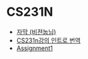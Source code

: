 <h1>CS231N</h1>
<ul>
<li><a href="https://github.com/insurgent92/CS231N_17_KOR_SUB" target="_blank">자막 (비젼눕님)</a></li>
<li><a href="http://ishuca.tistory.com/category/CS231n" target="_blank">CS231n강의 인트로 번역</a></li>
<li><a href="http://cs231n.github.io/assignments2017/assignment1/" target="_blank">Assignment1</a></li>
</ul>
